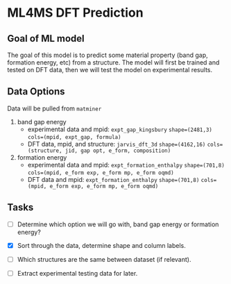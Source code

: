 # ML4MS DFT Prediction
## Goal of ML model

The goal of this model is to predict some material property (band gap, formation energy, etc) from a structure. The model will first be trained and tested on DFT data, then we will test the model on experimental results.

## Data Options

Data will be pulled from `matminer`

1) band gap energy
   - experimental data and mpid: `expt_gap_kingsbury` `shape=(2481,3)` `cols=(mpid, expt_gap, formula)`
   - DFT data, mpid, and structure: `jarvis_dft_3d` `shape=(4162,16)` `cols=(structure, jid, gap opt, e_form, composition)`
2) formation energy
   - experimental data and mpid: `expt_formation_enthalpy` `shape=(701,8)` `cols=(mpid, e_form exp, e_form mp, e_form oqmd)`
   - DFT data and mpid: `expt_formation_enthalpy` `shape=(701,8)` `cols=(mpid, e_form exp, e_form mp, e_form oqmd)`

## Tasks
- [ ] Determine which option we will go with, band gap energy or formation energy?
- [x] Sort through the data, determine shape and column labels.
- [ ] Which structures are the same between dataset (if relevant).
- [ ] Extract experimental testing data for later.

